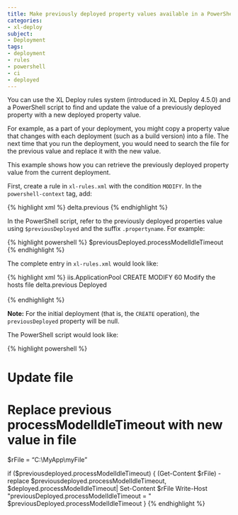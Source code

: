 ```yaml
---
title: Make previously deployed property values available in a PowerShell script
categories:
- xl-deploy
subject:
- Deployment
tags:
- deployment
- rules
- powershell
- ci
- deployed
---
```


You can use the XL Deploy rules system (introduced in XL Deploy 4.5.0) and a PowerShell script to find and update the value of a previously deployed property with a new deployed property value.

For example, as a part of your deployment, you might copy a property value that changes with each deployment (such as a build version) into a file. The next time that you run the deployment, you would need to search the file for the previous value and replace it with the new value.

This example shows how you can retrieve the previously deployed property value from the current deployment.

First, create a rule in `xl-rules.xml` with the condition `MODIFY`. In the `powershell-context` tag, add:

{% highlight xml %}
<previousDeployed expression="true">delta.previous</previousDeployed>
{% endhighlight %}

In the PowerShell script, refer to the previously deployed properties value using `$previousDeployed` and the suffix `.propertyname`. For example: 

{% highlight powershell %}
$previousDeployed.processModelIdleTimeout
{% endhighlight %}

The complete entry in `xl-rules.xml` would look like:

{% highlight xml %}
<rule name="AppPoolSpec.CREATE.MODIFY" scope="deployed">
    <conditions>
        <type>iis.ApplicationPool</type>
        <operation>CREATE</operation>
        <operation>MODIFY</operation>
    </conditions>
    <steps>
        <powershell>
            <order>60</order>
            <description>Modify the hosts file</description>
            <script>previous.ps1</script>
            <powershell-context>
                <previousDeployed expression="true">delta.previous</previousDeployed>
                <Deployed>Deployed</Deployed>           
            </powershell-context> 
        </powershell>
    </steps>    
</rule>
{% endhighlight %}

**Note:** For the initial deployment (that is, the `CREATE` operation), the `previousDeployed` property will be null.

The PowerShell script would look like:

{% highlight powershell %}
# Update file
# Replace previous processModelIdleTimeout with new value in file
$rFile = “C:\MyApp\myFile”

if ($previousdeployed.processModelIdleTimeout) {
    (Get-Content $rFile) -replace $previousdeployed.processModelIdleTimeout, $deployed.processModelIdleTimeout| Set-Content $rFile
    Write-Host "previousDeployed.processModelIdleTimeout = " $previousDeployed.processModelIdleTimeout
}
{% endhighlight %}